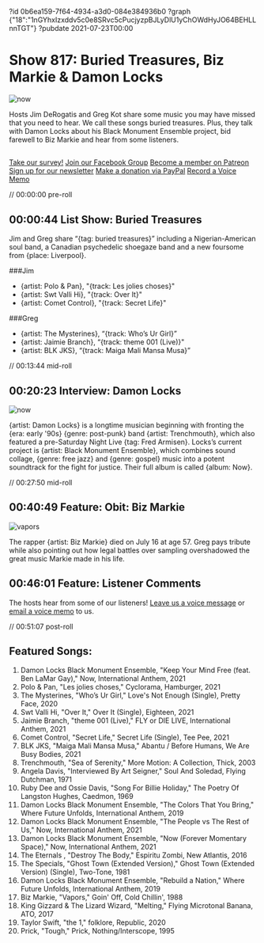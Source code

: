 ?id 0b6ea159-7f64-4934-a3d0-084e384936b0
?graph {"18":"1nGYhxIzxddv5c0e8SRvc5cPucjyzpBJLyDlU1yChOWdHyJO64BEHLLnnTGT"}
?pubdate 2021-07-23T00:00
# Show 817: Buried Treasures, Biz Markie & Damon Locks
![now](https://static.soundopinions.org/images/2021/now.jpeg)

Hosts Jim DeRogatis and Greg Kot share some music you may have missed that you need to hear. We call these songs buried treasures. Plus, they talk with Damon Locks about his Black Monument Ensemble project, bid farewell to Biz Markie and hear from some listeners. 

##
[Take our survey!](https://bit.ly/3i4BWdinsn)
[Join our Facebook Group](https://bit.ly/3sivr9T)
[Become a member on Patreon](https://bit.ly/3slWZvc)
[Sign up for our newsletter](https://bit.ly/3eEvRnG)
[Make a donation via PayPal](https://bit.ly/3dmt9lU)
[Record a Voice Memo](https://bit.ly/2RyD5Ah)


// 00:00:00 pre-roll

## 00:00:44 List Show: Buried Treasures

Jim and Greg share “{tag: buried treasures}” including a Nigerian-American soul band, a Canadian psychedelic shoegaze band and a new foursome from {place: Liverpool}. 


###Jim
- {artist: Polo & Pan}, "{track: Les jolies choses}"
- {artist: Swt Valli Hi}, "{track: Over It}"
- {artist: Comet Control}, "{track: Secret Life}"


###Greg
- {artist: The Mysterines}, “{track: Who’s Ur Girl}”
- {artist: Jaimie Branch}, “{track: theme 001 (Live)}"
- {artist: BLK JKS}, “{track: Maiga Mali Mansa Musa}”



// 00:13:44 mid-roll

## 00:20:23 Interview: Damon Locks
![now](https://static.soundopinions.org/images/2021/now.jpeg)

{artist: Damon Locks} is a longtime musician beginning with fronting the {era: early '90s} {genre: post-punk} band {artist: Trenchmouth}, which also featured a pre-Saturday Night Live {tag: Fred Armisen}. Locks’s current project is {artist: Black Monument Ensemble}, which combines sound collage, {genre: free jazz} and {genre: gospel} music into a potent soundtrack for the fight for justice. Their full album is called {album: Now}. 



// 00:27:50 mid-roll

## 00:40:49 Feature: Obit: Biz Markie
![vapors](https://static.soundopinions.org/images/2021/vapors.jpeg)

The rapper {artist: Biz Markie} died on July 16 at age 57. Greg pays tribute while also pointing out how legal battles over sampling overshadowed the great music Markie made in his life. 



## 00:46:01 Feature: Listener Comments

The hosts hear from some of our listeners! [Leave us a voice message](https://micdropp.com/studio/5febf006eba45/) or [email a voice memo](interact@soundopinions.org) to us.



// 00:51:07 post-roll


## Featured Songs:

1. Damon Locks Black Monument Ensemble, "Keep Your Mind Free (feat. Ben LaMar Gay)," Now, International Anthem, 2021
1. Polo & Pan, "Les jolies choses," Cyclorama, Hamburger, 2021
1. The Mysterines, "Who’s Ur Girl," Love's Not Enough (Single), Pretty Face, 2020
1. Swt Valli Hi, "Over It," Over It (Single), Eighteen, 2021
1. Jaimie Branch, "theme 001 (Live)," FLY or DIE LIVE, International Anthem, 2021
1. Comet Control, "Secret Life," Secret Life (Single), Tee Pee, 2021
1. BLK JKS, "Maiga Mali Mansa Musa," Abantu / Before Humans, We Are Busy Bodies, 2021
1. Trenchmouth, "Sea of Serenity," More Motion: A Collection, Thick, 2003
1. Angela Davis, "Interviewed By Art Seigner," Soul And Soledad, Flying Dutchman, 1971
1. Ruby Dee and Ossie Davis, "Song For Billie Holiday," The Poetry Of Langston Hughes, Caedmon, 1969
1. Damon Locks Black Monument Ensemble, "The Colors That You Bring," Where Future Unfolds, International Anthem, 2019
1. Damon Locks Black Monument Ensemble, "The People vs The Rest of Us," Now, International Anthem, 2021
1. Damon Locks Black Monument Ensemble, "Now (Forever Momentary Space)," Now, International Anthem, 2021
1. The Eternals , "Destroy The Body," Espiritu Zombi, New Atlantis, 2016
1. The Specials, "Ghost Town (Extended Version)," Ghost Town (Extended Version) (Single), Two-Tone, 1981
1. Damon Locks Black Monument Ensemble, "Rebuild a Nation," Where Future Unfolds, International Anthem, 2019
1. Biz Markie, "Vapors," Goin' Off, Cold Chillin', 1988
1. King Gizzard & The Lizard Wizard, "Melting," Flying Microtonal Banana, ATO, 2017
1. Taylor Swift, "the 1," folklore, Republic, 2020
1. Prick, "Tough," Prick, Nothing/Interscope, 1995